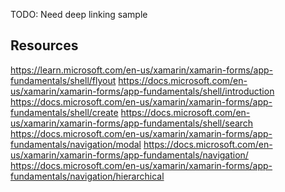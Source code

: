 ﻿
TODO: Need deep linking sample

## Resources
https://learn.microsoft.com/en-us/xamarin/xamarin-forms/app-fundamentals/shell/flyout
https://docs.microsoft.com/en-us/xamarin/xamarin-forms/app-fundamentals/shell/introduction
https://docs.microsoft.com/en-us/xamarin/xamarin-forms/app-fundamentals/shell/create
https://docs.microsoft.com/en-us/xamarin/xamarin-forms/app-fundamentals/shell/search
https://docs.microsoft.com/en-us/xamarin/xamarin-forms/app-fundamentals/navigation/modal
https://docs.microsoft.com/en-us/xamarin/xamarin-forms/app-fundamentals/navigation/
https://docs.microsoft.com/en-us/xamarin/xamarin-forms/app-fundamentals/navigation/hierarchical
